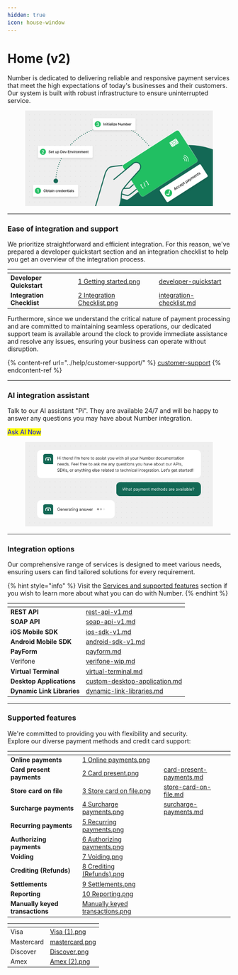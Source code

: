 ```yaml
---
hidden: true
icon: house-window
---
```


# Home (v2)

Number is dedicated to delivering reliable and responsive payment services that meet the high expectations of today's businesses and their customers. Our system is built with robust infrastructure to ensure uninterrupted service.

<figure><img src="../.gitbook/assets/Hero.png" alt=""><figcaption></figcaption></figure>



***



### Ease of integration and support

We prioritize straightforward and efficient integration. For this reason, we've prepared a developer quickstart section and an integration checklist to help you get an overview of the integration process. &#x20;

<table data-card-size="large" data-view="cards"><thead><tr><th></th><th data-hidden data-card-cover data-type="files"></th><th data-hidden data-card-target data-type="content-ref"></th></tr></thead><tbody><tr><td><strong>Developer Quickstart</strong></td><td><a href="../.gitbook/assets/1 Getting started.png">1 Getting started.png</a></td><td><a href="../documentation/developer-quickstart/">developer-quickstart</a></td></tr><tr><td><strong>Integration Checklist</strong></td><td><a href="../.gitbook/assets/2 Integration Checklist.png">2 Integration Checklist.png</a></td><td><a href="../documentation/getting-started/integration-checklist.md">integration-checklist.md</a></td></tr></tbody></table>



Furthermore, since we understand the critical nature of payment processing and are committed to maintaining seamless operations, our dedicated support team is available around the clock to provide immediate assistance and resolve any issues, ensuring your business can operate without disruption.

{% content-ref url="../help/customer-support/" %}
[customer-support](../help/customer-support/)
{% endcontent-ref %}



***



### AI integration assistant

Talk to our AI assistant "Pi". They are available 24/7 and will be happy to answer any questions you may have about Number integration.

<mark style="color:blue;">Ask AI Now</mark>&#x20;

<figure><img src="../.gitbook/assets/AI Assistant.png" alt=""><figcaption></figcaption></figure>



***



### Integration options

Our comprehensive range of services is designed to meet various needs, ensuring users can find tailored solutions for every requirement.

{% hint style="info" %}
Visit the [Services and supported features](services-and-supported-features-wip.md) section if you wish to learn more about what you can do with Number.
{% endhint %}

<table data-view="cards"><thead><tr><th></th><th data-hidden data-card-target data-type="content-ref"></th></tr></thead><tbody><tr><td><strong>REST API</strong></td><td><a href="../documentation/getting-started/integration-options-v1/rest-api-v1.md">rest-api-v1.md</a></td></tr><tr><td><strong>SOAP API</strong></td><td><a href="../documentation/getting-started/integration-options-v1/soap-api-v1.md">soap-api-v1.md</a></td></tr><tr><td> <strong>iOS Mobile SDK</strong></td><td><a href="../documentation/getting-started/integration-options-v1/ios-sdk-v1.md">ios-sdk-v1.md</a></td></tr><tr><td><strong>Android Mobile SDK</strong></td><td><a href="../documentation/getting-started/integration-options-v1/android-sdk-v1.md">android-sdk-v1.md</a></td></tr><tr><td><strong>PayForm</strong></td><td><a href="../documentation/getting-started/integration-options-v1/payform.md">payform.md</a></td></tr><tr><td>Verifone</td><td><a href="../documentation/getting-started/integration-options-v1/verifone-wip.md">verifone-wip.md</a></td></tr><tr><td><strong>Virtual Terminal</strong></td><td><a href="../documentation/getting-started/integration-options-v1/virtual-terminal.md">virtual-terminal.md</a></td></tr><tr><td><strong>Desktop Applications</strong></td><td><a href="../documentation/getting-started/integration-options-v1/custom-desktop-application.md">custom-desktop-application.md</a></td></tr><tr><td><strong>Dynamic Link Libraries</strong></td><td><a href="../documentation/getting-started/integration-options-v1/dynamic-link-libraries.md">dynamic-link-libraries.md</a></td></tr></tbody></table>



***



### Supported features

We're committed to providing you with flexibility and security. \
Explore our diverse payment methods and credit card support:

<table data-view="cards"><thead><tr><th></th><th data-hidden data-card-cover data-type="files"></th><th data-hidden data-card-target data-type="content-ref"></th></tr></thead><tbody><tr><td><strong>Online payments</strong></td><td><a href="../.gitbook/assets/1 Online payments.png">1 Online payments.png</a></td><td></td></tr><tr><td><strong>Card present payments</strong></td><td><a href="../.gitbook/assets/2 Card present.png">2 Card present.png</a></td><td><a href="../documentation/card-present-payments.md">card-present-payments.md</a></td></tr><tr><td><strong>Store card on file</strong></td><td><a href="../.gitbook/assets/3 Store card on file.png">3 Store card on file.png</a></td><td><a href="../documentation/store-card-on-file.md">store-card-on-file.md</a></td></tr><tr><td><strong>Surcharge payments</strong></td><td><a href="../.gitbook/assets/4 Surcharge payments.png">4 Surcharge payments.png</a></td><td><a href="../documentation/surcharge-payments.md">surcharge-payments.md</a></td></tr><tr><td><strong>Recurring payments</strong></td><td><a href="../.gitbook/assets/5 Recurring payments.png">5 Recurring payments.png</a></td><td></td></tr><tr><td><strong>Authorizing payments</strong></td><td><a href="../.gitbook/assets/6 Authorizing payments.png">6 Authorizing payments.png</a></td><td></td></tr><tr><td><strong>Voiding</strong></td><td><a href="../.gitbook/assets/7 Voiding.png">7 Voiding.png</a></td><td></td></tr><tr><td><strong>Crediting (Refunds)</strong></td><td><a href="../.gitbook/assets/8 Crediting (Refunds).png">8 Crediting (Refunds).png</a></td><td></td></tr><tr><td><strong>Settlements</strong></td><td><a href="../.gitbook/assets/9 Settlements.png">9 Settlements.png</a></td><td></td></tr><tr><td><strong>Reporting</strong></td><td><a href="../.gitbook/assets/10 Reporting.png">10 Reporting.png</a></td><td></td></tr><tr><td><strong>Manually keyed transactions</strong></td><td><a href="../.gitbook/assets/Manually keyed transactions.png">Manually keyed transactions.png</a></td><td></td></tr></tbody></table>

<table data-card-size="large" data-view="cards"><thead><tr><th></th><th data-hidden data-card-cover data-type="files"></th></tr></thead><tbody><tr><td>Visa</td><td><a href="../.gitbook/assets/Visa (1).png">Visa (1).png</a></td></tr><tr><td>Mastercard</td><td><a href="../.gitbook/assets/mastercard.png">mastercard.png</a></td></tr><tr><td>Discover</td><td><a href="../.gitbook/assets/Discover.png">Discover.png</a></td></tr><tr><td>Amex</td><td><a href="../.gitbook/assets/Amex (2).png">Amex (2).png</a></td></tr></tbody></table>




